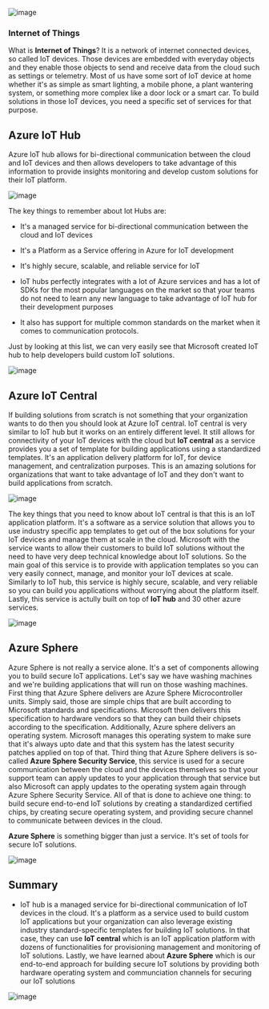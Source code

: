 ![image](https://github.com/user-attachments/assets/ca77fb38-52ed-4af6-b8be-954a6ab83eaa)

### Internet of Things

What is **Internet of Things**? It is a network of internet connected devices, so called IoT devices. Those devices are embedded with everyday objects and they enable those objects to send and receive data from the cloud such as settings or telemetry. Most of us have some sort of IoT device at home whether it's as simple as smart lighting, a mobile phone, a plant wantering system, or something more complex like a door lock or a smart car. To build solutions in those IoT devices, you need a specific set of services for that purpose.


## Azure IoT Hub

Azure IoT hub allows for bi-directional communication between the cloud and IoT devices and then allows developers to take advantage of this information to provide insights monitoring and develop custom solutions for their IoT platform.

![image](https://github.com/user-attachments/assets/0d22b2a0-b444-4dd0-b329-306cf137c605)

The key things to remember about Iot Hubs are:
- It's a managed service for bi-directional communication between the cloud and IoT devices

- It's a Platform as a Service offering in Azure for IoT development

- It's highly secure, scalable, and reliable service for IoT

- IoT hubs perfectly integrates with a lot of Azure services and has a lot of SDKs for the most popular languages on the market so that your teams do not need to learn any new language to take advantage of IoT hub for their development purposes

- It also has support for multiple common standards on the market when it comes to communication protocols.


Just by looking at this list, we can very easily see that Microsoft created IoT hub to help developers build custom IoT solutions.

![image](https://github.com/user-attachments/assets/16144ea1-0a12-4b57-9880-4bcc81d221e4)


## Azure IoT Central

If building solutions from scratch is not something that your organization wants to do then you should look at Azure IoT central.
IoT central is very similar to IoT hub but it works on an entirely different level. It still allows for connectivity of your IoT devices with the cloud but **IoT central** as a service provides you a set of template for building applications using a standardized templates. It's an application delivery platform for IoT, for device management, and centralization purposes. This is an amazing solutions for organizations that want to take advantage of IoT and they don't want to build applications from scratch. 

![image](https://github.com/user-attachments/assets/7d945d82-e7ce-4d21-b2be-bc27af102541)


The key things that you need to know about IoT central is that this is an IoT application platform. It's a software as a service solution that allows you to use industry specific app templates to get out of the box solutions for your IoT devices and manage them at scale in the cloud. Microsoft with the service wants to allow their customers to build IoT solutions without the need to have very deep technical knowledge about IoT solutions. So the main goal of this service is to provide with application templates so you can very easily connect, manage, and monitor your IoT devices at scale.
Similarly to IoT hub, this service is highly secure, scalable, and very reliable so you can build you applications without worrying about the platform itself.
Lastly, this service is actully built on top of **IoT hub** and 30 other azure services.

![image](https://github.com/user-attachments/assets/9934615c-d2a9-4deb-b311-e34097b12d83)



## Azure Sphere

Azure Sphere is not really a service alone. It's a set of components allowing you to build secure IoT applications.
Let's say we have washing machines and we're building applications that will run on those washing machines. First thing that Azure Sphere delivers are Azure Sphere Microcontroller units. Simply said, those are simple chips that are built according to Microsoft standards and specifications. Microsoft then delivers this specification to hardware vendors so that they can build their chipsets according to the specification. Additionally, Azure sphere delivers an operating system. Microsoft manages this operating system to make sure that it's always upto date and that this system has the latest security patches applied on top of that. Third thing that Azure Sphere delivers is so-called **Azure Sphere Security Service**, this service is used for a secure communication between the cloud and the devices themselves so that your support team can apply updates to your application through that service but also Microsoft can apply updates to the operating system again through Azure Sphere Security Service. All of that is done to achieve one thing: to build secure end-to-end IoT solutions by creating a standardized certified chips, by creating secure operating system, and providing secure channel to communicate between devices in the cloud.

**Azure Sphere** is something bigger than just a service. It's set of tools for secure IoT solutions.


![image](https://github.com/user-attachments/assets/2d09f0f5-eb37-4095-ad60-ca31c9f4018d)


## Summary

- IoT hub is a managed service for bi-directional communication of IoT devices in the cloud. It's a platform as a service used to build custom IoT applications but your organization can also leverage existing industry standard-specific templates for building IoT solutions. In that case, they can use **IoT central** which is an IoT application platform with dozens of functionalities for provisioning management and monitoring of IoT solutions. Lastly, we have learned about **Azure Sphere** which is our end-to-end approach for building secure IoT solutions by providing both hardware operating system and communciation channels for securing our IoT solutions

![image](https://github.com/user-attachments/assets/1cf7ac50-fb31-495e-9ef7-f765a0109528)


